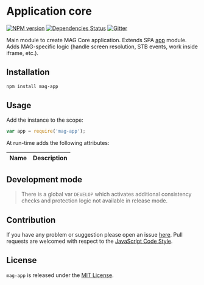 Application core
================

[![NPM version](https://img.shields.io/npm/v/mag-app.svg?style=flat-square)](https://www.npmjs.com/package/mag-app)
[![Dependencies Status](https://img.shields.io/david/magsdk/app.svg?style=flat-square)](https://david-dm.org/magsdk/app)
[![Gitter](https://img.shields.io/badge/gitter-join%20chat-blue.svg?style=flat-square)](https://gitter.im/DarkPark/magsdk)


Main module to create MAG Core application.
Extends SPA [app](https://github.com/spasdk/app) module.
Adds MAG-specific logic (handle screen resolution, STB events, work inside iframe, etc.).


## Installation ##

```bash
npm install mag-app
```


## Usage ##

Add the instance to the scope:

```js
var app = require('mag-app');
```

At run-time adds the following attributes:

 Name               | Description
--------------------|-------------


## Development mode ##

> There is a global var `DEVELOP` which activates additional consistency checks and protection logic not available in release mode.


## Contribution ##

If you have any problem or suggestion please open an issue [here](https://github.com/magsdk/app/issues).
Pull requests are welcomed with respect to the [JavaScript Code Style](https://github.com/DarkPark/jscs).


## License ##

`mag-app` is released under the [MIT License](license.md).
